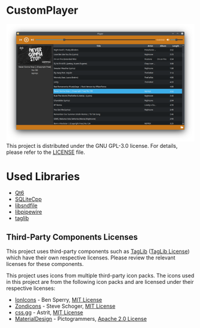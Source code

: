 # CustomPlayer
![Screenshot](./Images/Image_0.2.png)
This project is distributed under the GNU GPL-3.0 license.
For details, please refer to the [LICENSE](./LICENSE) file.

# Used Libraries
- [Qt6](https://github.com/qt/qtbase)
- [SQLiteCpp](https://github.com/SRombauts/SQLiteCpp)
- [libsndfile](https://github.com/libsndfile/libsndfile)
- [libpipewire](https://pipewire.org/)
- [taglib](https://github.com/taglib/taglib)

## Third-Party Components Licenses
This project uses third-party components such as [TagLib](https://github.com/taglib/taglib) ([TagLib License](./TAGLIB_LICENSE)) which have their own respective licenses.
Please review the relevant licenses for these components.

This project uses icons from multiple third-party icon packs. The icons used in this project are from the following icon packs and are licensed under their respective licenses:
- [IonIcons](https://github.com/ionic-team/ionicons) - Ben Sperry, [MIT License](./IonIcons_LICENSE)
- [Zondicons](https://github.com/dukestreetstudio/zondicons) - Steve Schoger, [MIT License](./Zondicons_LICENSE)
- [css.gg](https://github.com/astrit/css.gg) - Astrit, [MIT License](./css.gg_LICENSE)
- [MaterialDesign](https://github.com/Templarian/MaterialDesign) - Pictogrammers, [Apache 2.0 License](./MaterialDesign_LICENSE)
